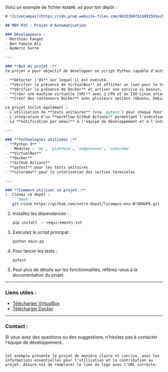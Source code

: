 Voici un exemple de fichier `README.md` pour ton dépôt :

```markdown
# ![LiveCampus](https://cdn.prod.website-files.com/66153b9f3cb891501ecbf3e3/66154208e9b332c598edfd0e_logo-lc.png)

## MDV P25 - Projet d'Automatisation

### Développeurs :
- Matthieu Fanget
- Ben Yamine Ali
- Aymeric Surre

---

### **But du projet :**
Ce projet a pour objectif de développer un script Python capable d'automatiser plusieurs tâches liées à la gestion d'environnements virtuels et de conteneurs. En s'appuyant sur des outils comme **VirtualBox** et **Docker**, le script permet de :

- **Détecter l'OS** sur lequel il est exécuté.
- **Vérifier la présence de VirtualBox** et afficher un lien pour le téléchargement si nécessaire.
- **Vérifier la présence de Docker** et activer son service si besoin, ou fournir un lien pour l'installation.
- **Créer une machine virtuelle (VM)** avec 2 CPU et un ISO Linux attaché, via VirtualBox.
- **Créer des conteneurs Docker** avec plusieurs options (Ubuntu, Debian, Fedora, etc.), et permettre le rattachement de volumes persistants.

Le projet inclut également :
- L'utilisation de **tests unitaires** (via `pytest`) pour chaque fonction développée.
- L'intégration d'un **workflow GitHub Actions** permettant l'exécution automatique des tests à chaque push.
- La **notification par email** à l'équipe de développement et à l'intervenant après chaque push réussi ou échoué.

---

### **Technologies utilisées :**
- **Python 3**
  - Modules : `os`, `platform`, `subprocess`, `colorama`
- **VirtualBox**
- **Docker**
- **GitHub Actions**
- **pytest** pour les tests unitaires
- **colorama** pour la colorisation des sorties terminales

---

### **Comment utiliser ce projet :**
1. Clonez ce dépôt :
   ```bash
   git clone https://github.com/votre-depot/lvcampus-env-N°GROUPE.git
   ```

2. Installez les dépendances :
   ```bash
   pip install -r requirements.txt
   ```

3. Exécutez le script principal :
   ```bash
   python main.py
   ```

4. Pour lancer les tests :
   ```bash
   pytest
   ```

5. Pour plus de détails sur les fonctionnalités, référez-vous à la documentation du projet.

---

### **Liens utiles :**
- [Télécharger VirtualBox](https://www.virtualbox.org/wiki/Downloads)
- [Télécharger Docker](https://docs.docker.com/get-docker/)

---

### **Contact :**
Si vous avez des questions ou des suggestions, n'hésitez pas à contacter l'équipe de développement.
```

Cet exemple présente le projet de manière claire et concise, avec les informations essentielles pour l'utilisation et la contribution au projet. Assure-toi de remplacer le lien du logo avec l'URL correcte.